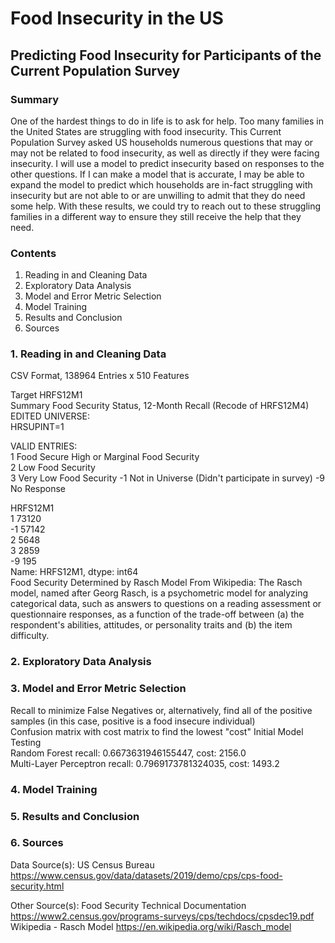# Food Insecurity in the US

## Predicting Food Insecurity for Participants of the Current Population Survey

### Summary
One of the hardest things to do in life is to ask for help. Too many families in the United States are struggling with food insecurity. This Current Population Survey asked US households numerous questions that may or may not be related to food insecurity, as well as directly if they were facing insecurity. I will use a model to predict insecurity based on responses to the other questions. If I can make a model that is accurate, I may be able to expand the model to predict which households are in-fact struggling with insecurity but are not able to or are unwilling to admit that they do need some help. With these results, we could try to reach out to these struggling families in a different way to ensure they still receive the help that they need.

### Contents
1. Reading in and Cleaning Data
2. Exploratory Data Analysis 
3. Model and Error Metric Selection
4. Model Training
5. Results and Conclusion
6. Sources

### 1. Reading in and Cleaning Data

CSV Format, 138964 Entries x 510 Features

Target
HRFS12M1  
Summary Food Security Status, 12-Month Recall (Recode of HRFS12M4)  
EDITED UNIVERSE:  
HRSUPINT=1  

VALID ENTRIES:  
1 Food Secure High or Marginal Food Security  
2 Low Food Security  
3 Very Low Food Security 
-1 Not in Universe (Didn't participate in survey)
-9 No Response 

HRFS12M1  
1    73120  
-1    57142  
2     5648  
3     2859  
-9      195  
Name: HRFS12M1, dtype: int64  
Food Security Determined by Rasch Model
From Wikipedia:
The Rasch model, named after Georg Rasch, is a psychometric model for analyzing categorical data, such as answers to questions on a reading assessment or questionnaire responses, as a function of the trade-off between (a) the respondent's abilities, attitudes, or personality traits and (b) the item difficulty.

### 2. Exploratory Data Analysis 

### 3. Model and Error Metric Selection
Recall to minimize False Negatives or, alternatively, find all of the positive samples (in this case, positive is a food insecure individual)  
Confusion matrix with cost matrix to find the lowest "cost"
Initial Model Testing  
Random Forest recall: 0.6673631946155447, cost: 2156.0  
Multi-Layer Perceptron recall: 0.7969173781324035, cost: 1493.2  

### 4. Model Training

### 5. Results and Conclusion

### 6. Sources

Data Source(s):
US Census Bureau
https://www.census.gov/data/datasets/2019/demo/cps/cps-food-security.html

Other Source(s):
Food Security Technical Documentation
https://www2.census.gov/programs-surveys/cps/techdocs/cpsdec19.pdf
Wikipedia - Rasch Model
https://en.wikipedia.org/wiki/Rasch_model
